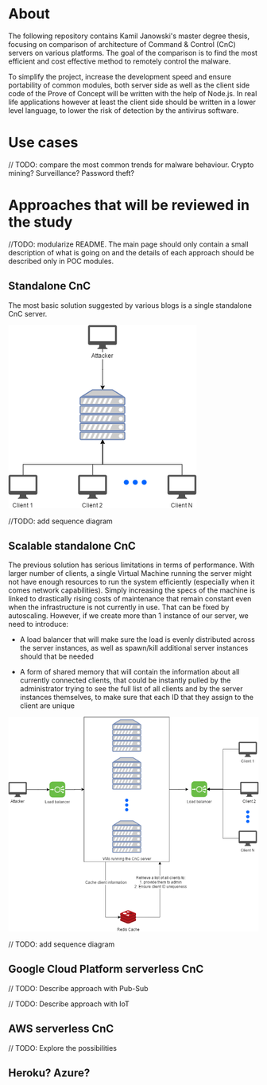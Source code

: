 # About

The following repository contains Kamil Janowski's master degree thesis, focusing on comparison of architecture
of Command & Control (CnC) servers on various platforms. The goal of the comparison is to find the most efficient
and cost effective method to remotely control the malware.

To simplify the project, increase the development speed and ensure portability of common modules,
both server side as well as the client side code of the Prove of Concept will be written
with the help of Node.js. In real life applications however at least the client side
should be written in a lower level language, to lower the risk of detection by the antivirus software.

# Use cases

// TODO: compare the most common trends for malware behaviour. Crypto mining? Surveillance? Password theft?

# Approaches that will be reviewed in the study

//TODO: modularize README. The main page should only contain a small description of what is going on
and the details of each approach should be described only in POC modules.

## Standalone CnC

The most basic solution suggested by various blogs is a single standalone CnC server.

![Standalone architecture](architecture/standaloneArchitecture.png "Standalone architecture")

//TODO: add sequence diagram 

## Scalable standalone CnC

The previous solution has serious limitations in terms of performance. With larger number of clients, a single
Virtual Machine running the server might not have enough resources to run the system efficiently
(especially when it comes network capabilities). Simply increasing the specs of the machine is linked to drastically
rising costs of maintenance that remain constant even when the infrastructure is not currently in use.
That can be fixed by autoscaling. However, if we create more than 1 instance of our server, we need to introduce:

* A load balancer that will make sure the load is evenly distributed across the server instances, as well as 
spawn/kill additional server instances should that be needed

* A form of shared memory that will contain the information about all currently connected clients, that could be
instantly pulled by the administrator trying to see the full list of all clients and by the server instances themselves,
to make sure that each ID that they assign to the client are unique 

![Standalone standalone architecture](architecture/standaloneArchitectureScaled.png "Standalone scalable architecture")

// TODO: add sequence diagram

## Google Cloud Platform serverless CnC

// TODO: Describe approach with Pub-Sub

// TODO: Describe approach with IoT

## AWS serverless CnC

// TODO: Explore the possibilities

## Heroku? Azure?